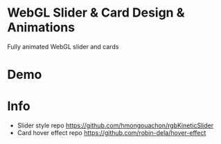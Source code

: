 # WebGL Slider & Card Design & Animations

Fully animated WebGL slider and cards

# Demo


# Info

- Slider style repo https://github.com/hmongouachon/rgbKineticSlider
- Card hover effect repo https://github.com/robin-dela/hover-effect
